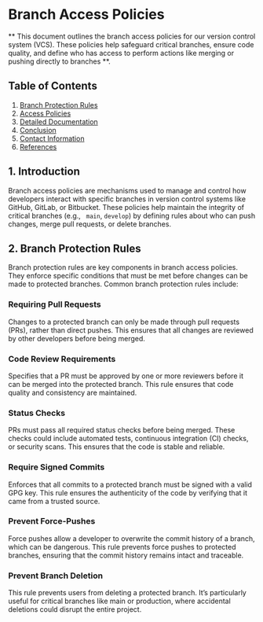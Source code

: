 # Branch Access Policies
** This document outlines the branch access policies for our version control system (VCS). These policies help safeguard critical branches, ensure code quality, and define who has access to perform actions like merging or pushing directly to branches **.

## Table of Contents
1. [Branch Protection Rules](#branch-protection-rules)
2. [Access Policies](#access-policies)
3. [Detailed Documentation](#detailed-documentation)
4. [Conclusion](#conclusion)
5. [Contact Information](#contact-information)
6. [References](#references)

## 1. Introduction
Branch access policies are mechanisms used to manage and control how developers interact with specific branches in version control systems like GitHub, GitLab, or Bitbucket. These policies help maintain the integrity of critical branches (e.g., ``` main```, ``` develop ```) by defining rules about who can push changes, merge pull requests, or delete branches.

## 2. Branch Protection Rules
Branch protection rules are key components in branch access policies. They enforce specific conditions that must be met before changes can be made to protected branches. Common branch protection rules include:

### Requiring Pull Requests
Changes to a protected branch can only be made through pull requests (PRs), rather than direct pushes. This ensures that all changes are reviewed by other developers before being merged.

### Code Review Requirements
Specifies that a PR must be approved by one or more reviewers before it can be merged into the protected branch. This rule ensures that code quality and consistency are maintained.

### Status Checks
PRs must pass all required status checks before being merged. These checks could include automated tests, continuous integration (CI) checks, or security scans. This ensures that the code is stable and reliable.

### Require Signed Commits
Enforces that all commits to a protected branch must be signed with a valid GPG key. This rule ensures the authenticity of the code by verifying that it came from a trusted source.

### Prevent Force-Pushes
Force pushes allow a developer to overwrite the commit history of a branch, which can be dangerous. This rule prevents force pushes to protected branches, ensuring that the commit history remains intact and traceable.

### Prevent Branch Deletion
This rule prevents users from deleting a protected branch. It’s particularly useful for critical branches like main or production, where accidental deletions could disrupt the entire project.
